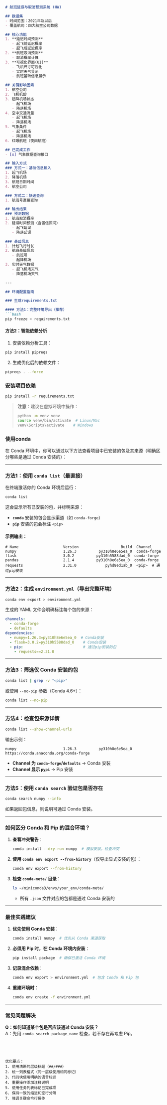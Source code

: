 ```markdown
# 航班延误与取消预测系统 (HW)

## 数据集
- 时间范围：2021年及以后
- 覆盖航司：四大航空公司数据

## 核心功能
1. **延迟时间预测**
   - 起飞前延迟概率
   - 起飞后延迟概率
2. **航班取消预测**
   - 取消概率计算
3. **可视化界面(UI)**
   - 飞机尺寸可视化
   - 实时天气显示
   - 航班基础信息展示

## 关键影响因素
1. 航空公司
2. 飞机机龄
3. 起降机场状态
   - 起飞机场
   - 降落机场
4. 空中交通流量
   - 起飞机场
   - 降落机场
5. 气象条件
   - 起飞机场
   - 降落机场
6. 红眼航班（夜间航班）

## 已完成工作
- [x] 气象数据查询接口

## 输入方式
### 方式一：基础信息输入
1. 起飞机场
2. 降落机场
3. 航班日期时间
4. 航空公司

### 方式二：快速查询
1. 航班号直接查询

## 输出结果
### 预测数据
1. 航班取消概率
2. 延误时间预测（含置信区间）
   - 起飞延误
   - 降落延误

### 基础信息
1. 计划飞行时长
2. 航班基础信息
   - 航班号
   - 起降机场
3. 实时天气数据
   - 起飞机场天气
   - 降落机场天气

---

## 环境配置指南

### 生成requirements.txt

#### 方法1：完整环境导出（推荐）
```bash
pip freeze > requirements.txt
```
#### 方法2：智能依赖分析
1. 安装依赖分析工具：
```bash
pip install pipreqs
```
2. 生成优化后的依赖文件：
```bash
pipreqs . --force
```

### 安装项目依赖
```bash
pip install -r requirements.txt
```

> **注意**：建议在虚拟环境中操作：
> ```bash
> python -m venv venv
> source venv/bin/activate  # Linux/Mac
> venv\Scripts\activate    # Windows
> ```

### 使用conda

在 Conda 环境中，你可以通过以下方法查看项目中已安装的包及其来源（明确区分哪些是通过 Conda 安装的）：

---

### **方法1：使用 `conda list`（最直接）**
在终端激活你的 Conda 环境后运行：
```bash
conda list
```
这会显示所有已安装的包，并标明来源：
- **`conda`** 安装的包会显示渠道（如 `conda-forge`）
- **`pip`** 安装的包会标注 `<pip>`

#### 示例输出：
```
# Name                    Version                   Build  Channel
numpy                     1.26.3          py310h8e6e5ea_0  conda-forge
flask                     3.0.2          py310h5588dad_0  conda-forge
pandas                    2.1.4          py310h8e6e5ea_0  conda-forge
requests                  2.31.0             pyhd8ed1ab_0  <pip>  # 通过pip安装
```

---

### **方法2：生成 `environment.yml`（导出完整环境）**
```bash
conda env export > environment.yml
```
生成的 YAML 文件会明确标注每个包的来源：
```yaml
channels:
  - conda-forge
  - defaults
dependencies:
  - numpy=1.26.3=py310h8e6e5ea_0  # Conda安装
  - flask=3.0.2=py310h5588dad_0    # Conda安装
  - pip:                           # 通过pip安装的包
    - requests==2.31.0
```

---

### **方法3：筛选仅 Conda 安装的包**
```bash
conda list | grep -v "<pip>"
```
或使用 `--no-pip` 参数（Conda 4.6+）：
```bash
conda list --no-pip
```

---

### **方法4：检查包来源详情**
```bash
conda list --show-channel-urls
```
输出示例：
```
numpy                     1.26.3          py310h8e6e5ea_0  https://conda.anaconda.org/conda-forge
```
- **Channel 为 `conda-forge`/`defaults`** → Conda 安装
- **Channel 显示 `pypi`** → Pip 安装

---

### **方法5：使用 `conda search` 验证包是否存在**
```bash
conda search numpy --info
```
如果返回包信息，则说明可通过 Conda 安装。

---

### **如何区分 Conda 和 Pip 的混合环境？**
1. **查看冲突警告**：
   ```bash
   conda install --dry-run numpy  # 模拟安装，检查冲突
   ```

2. **使用 `conda env export --from-history`**（仅导出显式安装的包）：
   ```bash
   conda env export --from-history
   ```

3. **检查 `conda-meta/` 目录**：
   ```bash
   ls ~/miniconda3/envs/your_env/conda-meta/
   ```
   - 所有 `.json` 文件对应的包都是通过 Conda 安装的

---

### **最佳实践建议**
1. **优先使用 Conda 安装**：
   ```bash
   conda install numpy  # 优先从 Conda 渠道获取
   ```

2. **必须用 Pip 时，在 Conda 环境内安装**：
   ```bash
   pip install package  # 确保已激活 Conda 环境
   ```

3. **记录混合依赖**：
   ```bash
   conda env export > environment.yml  # 包含 Conda 和 Pip 包
   ```

4. **重建环境时**：
   ```bash
   conda env create -f environment.yml
   ```

---

### **常见问题解决**
**Q：如何知道某个包是否应该通过 Conda 安装？**  
A：先用 `conda search package_name` 检查，若不存在再考虑 Pip。

```




优化要点：
1. 使用清晰的层级标题（##/###）
2. 统一列表格式（同一层级使用相同标记）
3. 代码块使用明确的语言标识
4. 重要操作添加注释说明
5. 使用任务列表标记已完成项
6. 保持一致的缩进和空行分隔
7. 强调关键命令行操作